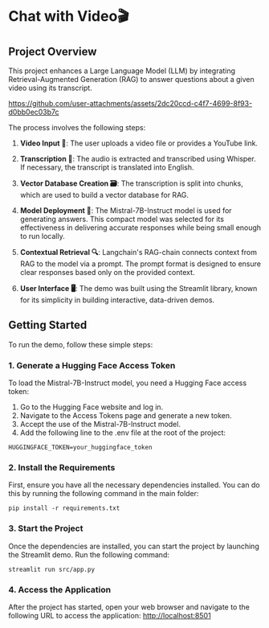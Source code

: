 # Chat with Video🎬

## Project Overview

This project enhances a Large Language Model (LLM) by integrating Retrieval-Augmented Generation (RAG) to answer questions about a given video using its transcript.

https://github.com/user-attachments/assets/2dc20ccd-c4f7-4699-8f93-d0bb0ec03b7c

The process involves the following steps:

1. **Video Input 🎥**: The user uploads a video file or provides a YouTube link.

2. **Transcription 📝**: The audio is extracted and transcribed using Whisper. If necessary, the transcript is translated into English.

3. **Vector Database Creation 🗃️**: The transcription is split into chunks, which are used to build a vector database for RAG.

4. **Model Deployment 🤖**: The Mistral-7B-Instruct model is used for generating answers. This compact model was selected for its effectiveness in delivering accurate responses while being small enough to run locally.

5. **Contextual Retrieval 🔍**: Langchain's RAG-chain connects context from RAG to the model via a prompt. The prompt format is designed to ensure clear responses based only on the provided context.

6. **User Interface 🖥️**: The demo was built using the Streamlit library, known for its simplicity in building interactive, data-driven demos.

## Getting Started

To run the demo, follow these simple steps:

### 1. Generate a Hugging Face Access Token

To load the Mistral-7B-Instruct model, you need a Hugging Face access token:

1. Go to the Hugging Face website and log in.
2. Navigate to the Access Tokens page and generate a new token.
3. Accept the use of the Mistral-7B-Instruct model.
4. Add the following line to the .env file at the root of the project:
```
HUGGINGFACE_TOKEN=your_huggingface_token
```

### 2. **Install the Requirements**

First, ensure you have all the necessary dependencies installed. You can do this by running the following command in the main folder:
```
pip install -r requirements.txt
```

### 3. **Start the Project**

Once the dependencies are installed, you can start the project by launching the Streamlit demo. Run the following command:
```
streamlit run src/app.py
```

### 4. **Access the Application**

After the project has started, open your web browser and navigate to the following URL to access the application: [http://localhost:8501](http://localhost:8501)
